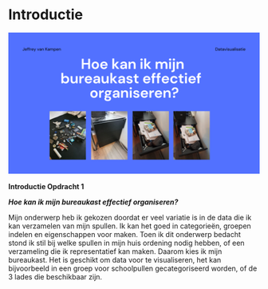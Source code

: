 # Introductie

 

![](../.gitbook/assets/violet-en-paars-visueel-chaos-technologie-presentatie-1-1-.png)

**Introductie Opdracht 1**  
  
_**Hoe kan ik mijn bureaukast effectief  organiseren?**_  
  
Mijn onderwerp heb ik gekozen doordat er veel variatie is in de data die ik kan verzamelen van mijn spullen. Ik kan het goed in categorieën, groepen indelen en eigenschappen voor maken. Toen ik dit onderwerp bedacht stond ik stil bij welke spullen in mijn huis ordening nodig hebben, of een verzameling die ik representatief kan maken. Daarom kies ik mijn bureaukast. Het is geschikt om data voor te visualiseren, het kan bijvoorbeeld in een groep voor schoolpullen gecategoriseerd worden, of de 3 lades die beschikbaar zijn. 

